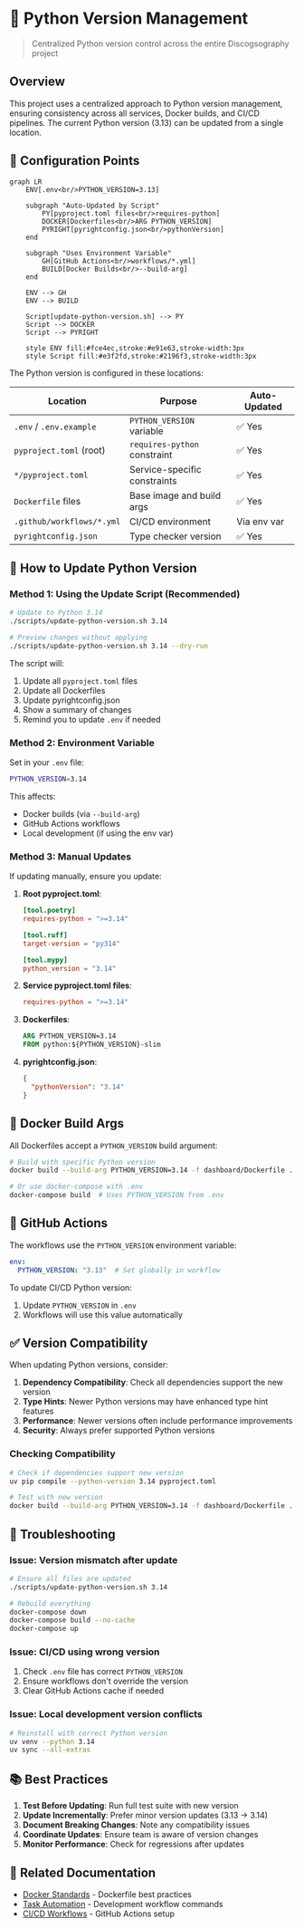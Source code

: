# 🐍 Python Version Management

> Centralized Python version control across the entire Discogsography project

## Overview

This project uses a centralized approach to Python version management, ensuring consistency across all services, Docker
builds, and CI/CD pipelines. The current Python version (3.13) can be updated from a single location.

## 🔧 Configuration Points

```mermaid
graph LR
    ENV[.env<br/>PYTHON_VERSION=3.13]

    subgraph "Auto-Updated by Script"
        PY[pyproject.toml files<br/>requires-python]
        DOCKER[Dockerfiles<br/>ARG PYTHON_VERSION]
        PYRIGHT[pyrightconfig.json<br/>pythonVersion]
    end

    subgraph "Uses Environment Variable"
        GH[GitHub Actions<br/>workflows/*.yml]
        BUILD[Docker Builds<br/>--build-arg]
    end

    ENV --> GH
    ENV --> BUILD

    Script[update-python-version.sh] --> PY
    Script --> DOCKER
    Script --> PYRIGHT

    style ENV fill:#fce4ec,stroke:#e91e63,stroke-width:3px
    style Script fill:#e3f2fd,stroke:#2196f3,stroke-width:3px
```

The Python version is configured in these locations:

| Location                  | Purpose                      | Auto-Updated |
| ------------------------- | ---------------------------- | ------------ |
| `.env` / `.env.example`   | `PYTHON_VERSION` variable    | ✅ Yes       |
| `pyproject.toml` (root)   | `requires-python` constraint | ✅ Yes       |
| `*/pyproject.toml`        | Service-specific constraints | ✅ Yes       |
| `Dockerfile` files        | Base image and build args    | ✅ Yes       |
| `.github/workflows/*.yml` | CI/CD environment            | Via env var  |
| `pyrightconfig.json`      | Type checker version         | ✅ Yes       |

## 📝 How to Update Python Version

### Method 1: Using the Update Script (Recommended)

```bash
# Update to Python 3.14
./scripts/update-python-version.sh 3.14

# Preview changes without applying
./scripts/update-python-version.sh 3.14 --dry-run
```

The script will:

1. Update all `pyproject.toml` files
1. Update all Dockerfiles
1. Update pyrightconfig.json
1. Show a summary of changes
1. Remind you to update `.env` if needed

### Method 2: Environment Variable

Set in your `.env` file:

```bash
PYTHON_VERSION=3.14
```

This affects:

- Docker builds (via `--build-arg`)
- GitHub Actions workflows
- Local development (if using the env var)

### Method 3: Manual Updates

If updating manually, ensure you update:

1. **Root pyproject.toml**:

   ```toml
   [tool.poetry]
   requires-python = ">=3.14"

   [tool.ruff]
   target-version = "py314"

   [tool.mypy]
   python_version = "3.14"
   ```

1. **Service pyproject.toml files**:

   ```toml
   requires-python = ">=3.14"
   ```

1. **Dockerfiles**:

   ```dockerfile
   ARG PYTHON_VERSION=3.14
   FROM python:${PYTHON_VERSION}-slim
   ```

1. **pyrightconfig.json**:

   ```json
   {
     "pythonVersion": "3.14"
   }
   ```

## 🐳 Docker Build Args

All Dockerfiles accept a `PYTHON_VERSION` build argument:

```bash
# Build with specific Python version
docker build --build-arg PYTHON_VERSION=3.14 -f dashboard/Dockerfile .

# Or use docker-compose with .env
docker-compose build  # Uses PYTHON_VERSION from .env
```

## 🔄 GitHub Actions

The workflows use the `PYTHON_VERSION` environment variable:

```yaml
env:
  PYTHON_VERSION: "3.13"  # Set globally in workflow
```

To update CI/CD Python version:

1. Update `PYTHON_VERSION` in `.env`
1. Workflows will use this value automatically

## ✅ Version Compatibility

When updating Python versions, consider:

1. **Dependency Compatibility**: Check all dependencies support the new version
1. **Type Hints**: Newer Python versions may have enhanced type hint features
1. **Performance**: Newer versions often include performance improvements
1. **Security**: Always prefer supported Python versions

### Checking Compatibility

```bash
# Check if dependencies support new version
uv pip compile --python-version 3.14 pyproject.toml

# Test with new version
docker build --build-arg PYTHON_VERSION=3.14 -f dashboard/Dockerfile . --target test
```

## 🚨 Troubleshooting

### Issue: Version mismatch after update

```bash
# Ensure all files are updated
./scripts/update-python-version.sh 3.14

# Rebuild everything
docker-compose down
docker-compose build --no-cache
docker-compose up
```

### Issue: CI/CD using wrong version

1. Check `.env` file has correct `PYTHON_VERSION`
1. Ensure workflows don't override the version
1. Clear GitHub Actions cache if needed

### Issue: Local development version conflicts

```bash
# Reinstall with correct Python version
uv venv --python 3.14
uv sync --all-extras
```

## 📚 Best Practices

1. **Test Before Updating**: Run full test suite with new version
1. **Update Incrementally**: Prefer minor version updates (3.13 → 3.14)
1. **Document Breaking Changes**: Note any compatibility issues
1. **Coordinate Updates**: Ensure team is aware of version changes
1. **Monitor Performance**: Check for regressions after updates

## 🔗 Related Documentation

- [Docker Standards](dockerfile-standards.md) - Dockerfile best practices
- [Task Automation](task-automation.md) - Development workflow commands
- [CI/CD Workflows](../README.md#-github-actions) - GitHub Actions setup
